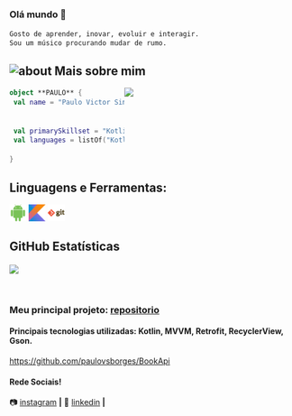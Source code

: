 ### Olá mundo 👋

```Description
Gosto de aprender, inovar, evoluir e interagir.
Sou um músico procurando mudar de rumo.

```

## <img width="45" alt="about" src="https://raw.github.com/elizarov/elizarov/master/about.png"> Mais sobre mim

<img align="right" width="300" src="https://i2.wp.com/allhtaccess.info/wp-content/uploads/2018/03/programming.gif?fit=1281%2C716&ssl=1" />

```kotlin
object **PAULO** {
 val name = "Paulo Victor Simião Borges"
 
 
 val primarySkillset = "Kotlin"
 val languages = listOf("Kotlin", "SQL", "C++"") 

}
```

## **Linguagens e Ferramentas:**  

<code><img height="30" src="https://raw.githubusercontent.com/github/explore/80688e429a7d4ef2fca1e82350fe8e3517d3494d/topics/android/android.png"></code>
<code><img height="30" src="https://raw.githubusercontent.com/github/explore/80688e429a7d4ef2fca1e82350fe8e3517d3494d/topics/kotlin/kotlin.png"></code>
<code><img height="30" src="https://raw.githubusercontent.com/github/explore/80688e429a7d4ef2fca1e82350fe8e3517d3494d/topics/git/git.png"></code>

## **GitHub Estatísticas**

<a href="https://github.com/paulovsborges">
  <img align="center" src="https://github-readme-stats.vercel.app/api/top-langs/?username=paulovsborges&theme=dracula&hide_langs_below=1" />
</a>


[instagram]: https://www.instagram.com/pauloborgesvs/
[linkedin]: https://www.linkedin.com/in/paulovs-borges-552521137//
<br>

### Meu principal projeto: [repositorio](https://github.com/paulovsborges/BookApi)
#### Principais tecnologias utilizadas: Kotlin, MVVM, Retrofit, RecyclerView, Gson.
https://github.com/paulovsborges/BookApi

#### Rede Sociais!


📷 [instagram][instagram] **|** 
👔 [linkedin][linkedin] **|**

